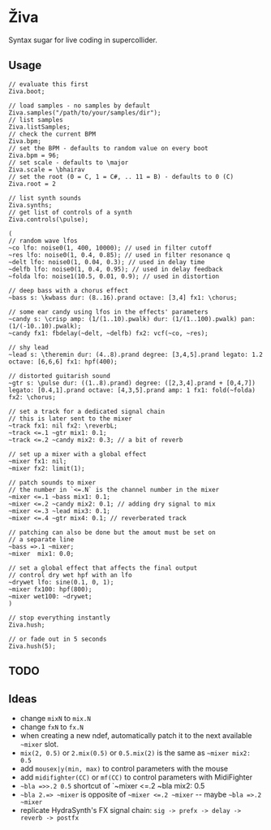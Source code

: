 # Živa

Syntax sugar for live coding in supercollider.

## Usage

``` supercollider
// evaluate this first
Ziva.boot;

// load samples - no samples by default
Ziva.samples("/path/to/your/samples/dir");
// list samples
Ziva.listSamples;
// check the current BPM
Ziva.bpm;
// set the BPM - defaults to random value on every boot
Ziva.bpm = 96; 
// set scale - defaults to \major
Ziva.scale = \bhairav
// set the root (0 = C, 1 = C#, .. 11 = B) - defaults to 0 (C)
Ziva.root = 2

// list synth sounds
Ziva.synths;
// get list of controls of a synth
Ziva.controls(\pulse);

(
// random wave lfos
~co lfo: noise0(1, 400, 10000); // used in filter cutoff
~res lfo: noise0(1, 0.4, 0.85); // used in filter resonance q
~delt lfo: noise0(1, 0.04, 0.3); // used in delay time
~delfb lfo: noise0(1, 0.4, 0.95); // used in delay feedback
~folda lfo: noise1(10.5, 0.01, 0.9); // used in distortion

// deep bass with a chorus effect
~bass s: \kwbass dur: (8..16).prand octave: [3,4] fx1: \chorus;

// some ear candy using lfos in the effects' parameters
~candy s: \crisp amp: (1/(1..10).pwalk) dur: (1/(1..100).pwalk) pan: (1/(-10..10).pwalk);
~candy fx1: fbdelay(~delt, ~delfb) fx2: vcf(~co, ~res);

// shy lead
~lead s: \theremin dur: (4..8).prand degree: [3,4,5].prand legato: 1.2 octave: [6,6,6] fx1: hpf(400);

// distorted guitarish sound
~gtr s: \pulse dur: ((1..8).prand) degree: ([2,3,4].prand + [0,4,7]) legato: [0.4,1].prand octave: [4,3,5].prand amp: 1 fx1: fold(~folda) fx2: \chorus;

// set a track for a dedicated signal chain
// this is later sent to the mixer
~track fx1: nil fx2: \reverbL;
~track <=.1 ~gtr mix1: 0.1;
~track <=.2 ~candy mix2: 0.3; // a bit of reverb

// set up a mixer with a global effect
~mixer fx1: nil;
~mixer fx2: limit(1);

// patch sounds to mixer
// the number in `<=.N` is the channel number in the mixer
~mixer <=.1 ~bass mix1: 0.1;
~mixer <=.2 ~candy mix2: 0.1; // adding dry signal to mix
~mixer <=.3 ~lead mix3: 0.1;
~mixer <=.4 ~gtr mix4: 0.1; // reverberated track

// patching can also be done but the amout must be set on
// a separate line
~bass =>.1 ~mixer;
~mixer  mix1: 0.0;

// set a global effect that affects the final output
// control dry wet hpf with an lfo
~drywet lfo: sine(0.1, 0, 1);
~mixer fx100: hpf(800);
~mixer wet100: ~drywet;
)

// stop everything instantly
Ziva.hush;

// or fade out in 5 seconds
Ziva.hush(5);
```
## TODO

## Ideas

- change `mixN` to `mix.N`
- change `fxN` to `fx.N`
- when creating a new ndef, automatically patch it to the next available `~mixer` slot.
- `mix(2, 0.5)` or `2.mix(0.5)` or `0.5.mix(2)` is the same as `~mixer mix2: 0.5`
- add `mousex|y(min, max)` to control parameters with the mouse
- add `midifighter(CC)` or `mf(CC)` to control parameters with MidiFighter
- `~bla =>>.2 0.5` shortcut of `~mixer <=.2 ~bla mix2: 0.5
- `~bla 2.=> ~mixer` is opposite of `~mixer <=.2 ~mixer` -- maybe `~bla =>.2 ~mixer`
- replicate HydraSynth's FX signal chain: `sig -> prefx -> delay -> reverb -> postfx`

